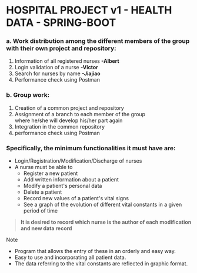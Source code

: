 # HOSPITAL PROJECT v1 - HEALTH DATA - SPRING-BOOT

### a. Work distribution among the different members of the group with their own project and repository:		  
1. Information of all registered nurses **-Albert**  
2. Login validation of a nurse **-Víctor**  
3. Search for nurses by name **-Jiajiao**  
4. Performance check using Postman  
          
### b. Group work:  
1. Creation of a common project and repository  
2. Assignment of a branch to each member of the group  
   where he/she will develop his/her part again      
3. Integration in the common repository  
4. performance check using Postman  

### Specifically, the minimum functionalities it must have are:
* Login/Registration/Modification/Discharge of nurses
* A nurse must be able to
	- Register a new patient
	- Add written information about a patient
	- Modify a patient's personal data
	- Delete a patient
	- Record new values ​​of a patient's vital signs
	- See a graph of the evolution of different vital 
      constants in a given period of time

> **It is desired to record which nurse is the author of each modification 
> and new data record**

> [!NOTE]
> * Program that allows the entry of these in an orderly and easy way.
> * Easy to use and incorporating all patient data.
> * The data referring to the vital constants are reflected in graphic format.
